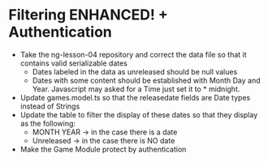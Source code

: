 # Filtering ENHANCED! + Authentication

* Take the ng-lesson-04 repository and correct the data file so that it contains valid serializable dates
   * Dates labeled in the data as unreleased should be null values
   * Dates with some content should be established with Month Day and Year. Javascript may asked for a Time just set it to * midnight.
* Update games.model.ts so that the releasedate fields are Date types instead of Strings
* Update the table to filter the display of these dates so that they display as the following:
   * MONTH YEAR -> in the case there is a date
   * Unreleased -> in the case there is NO date
* Make the Game Module protect by authentication